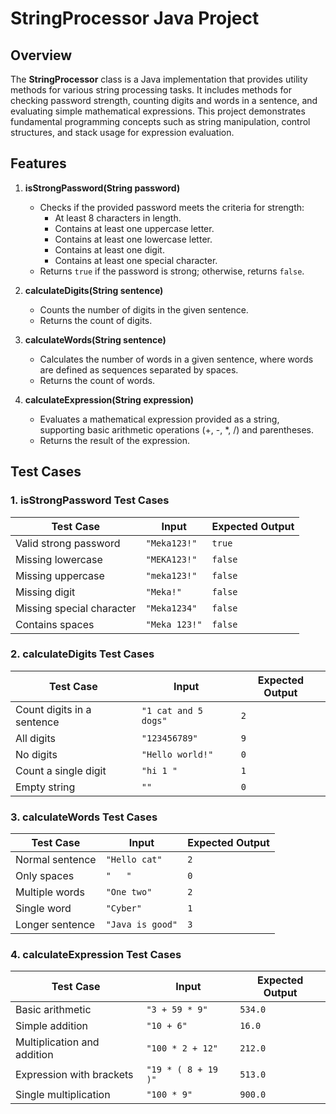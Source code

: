 
# StringProcessor Java Project

## Overview

The **StringProcessor** class is a Java implementation that provides utility methods for various string processing tasks. It includes methods for checking password strength, counting digits and words in a sentence, and evaluating simple mathematical expressions. This project demonstrates fundamental programming concepts such as string manipulation, control structures, and stack usage for expression evaluation.

## Features

1. **isStrongPassword(String password)**  
   - Checks if the provided password meets the criteria for strength:
     - At least 8 characters in length.
     - Contains at least one uppercase letter.
     - Contains at least one lowercase letter.
     - Contains at least one digit.
     - Contains at least one special character.
   - Returns `true` if the password is strong; otherwise, returns `false`.

2. **calculateDigits(String sentence)**  
   - Counts the number of digits in the given sentence.
   - Returns the count of digits.

3. **calculateWords(String sentence)**  
   - Calculates the number of words in a given sentence, where words are defined as sequences separated by spaces.
   - Returns the count of words.

4. **calculateExpression(String expression)**  
   - Evaluates a mathematical expression provided as a string, supporting basic arithmetic operations (+, -, *, /) and parentheses.
   - Returns the result of the expression.
## Test Cases

### 1. **isStrongPassword Test Cases**
| Test Case                          | Input                   | Expected Output |
|------------------------------------|-------------------------|------------------|
| Valid strong password               | `"Meka123!"`            | `true`           |
| Missing lowercase                   | `"MEKA123!"`            | `false`          |
| Missing uppercase                   | `"meka123!"`            | `false`          |
| Missing digit                       | `"Meka!"`               | `false`          |
| Missing special character           | `"Meka1234"`            | `false`          |
| Contains spaces                     | `"Meka 123!"`           | `false`          |

### 2. **calculateDigits Test Cases**
| Test Case                              | Input                          | Expected Output |
|----------------------------------------|--------------------------------|------------------|
| Count digits in a sentence             | `"1 cat and 5 dogs"`          | `2`              |
| All digits                             | `"123456789"`                  | `9`              |
| No digits                              | `"Hello world!"`               | `0`              |
| Count a single digit                   | `"hi 1 "`                       | `1`              |
| Empty string                           | `""`                           | `0`              |

### 3. **calculateWords Test Cases**
| Test Case                          | Input                       | Expected Output |
|------------------------------------|-----------------------------|------------------|
| Normal sentence                     | `"Hello cat"`               | `2`              |
| Only spaces                        | `"   "`                      | `0`              |
| Multiple words                     | `"One two"`                 | `2`              |
| Single word                        | `"Cyber"`                   | `1`              |
| Longer sentence                    | `"Java is good"`            | `3`              |

### 4. **calculateExpression Test Cases**
| Test Case                              | Input                             | Expected Output |
|----------------------------------------|-----------------------------------|------------------|
| Basic arithmetic                       | `"3 + 59 * 9"`                    | `534.0`          |
| Simple addition                        | `"10 + 6"`                        | `16.0`           |
| Multiplication and addition            | `"100 * 2 + 12"`                 | `212.0`          |
| Expression with brackets               | `"19 * ( 8 + 19 )"`              | `513.0`          |
| Single multiplication                  | `"100 * 9"`                       | `900.0`          |
